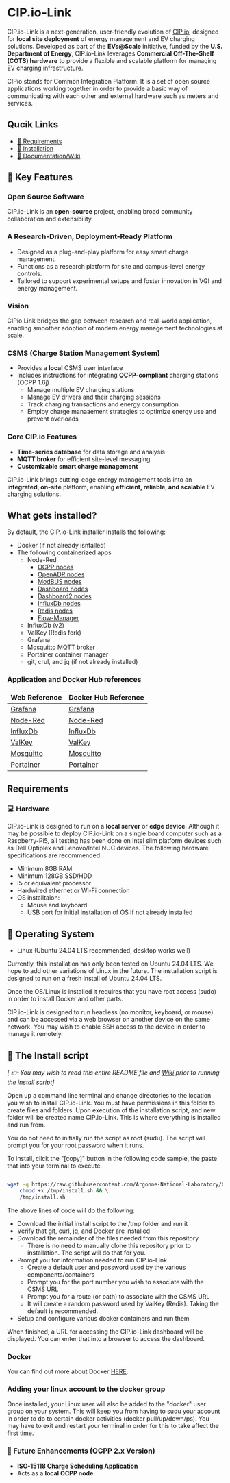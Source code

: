 # CIP.io-Link

CIP.io-Link is a next-generation, user-friendly evolution of [CIP.io](https://github.com/Argonne-National-Laboratory/CIP.io), designed for **local site deployment** of energy management and EV charging solutions. Developed as part of the **EVs@Scale** initiative, funded by the **U.S. Department of Energy**, CIP.io-Link leverages **Commercial Off-The-Shelf (COTS) hardware** to provide a flexible and scalable platform for managing EV charging infrastructure.

CIPio stands for Common Integration Platform. It is a set of open source applications working together in order to provide a basic way of communicating with each other and external hardware such as meters and services.

## Qucik Links

- [:link: Requirements](https://github.com/Argonne-National-Laboratory/CIP.io-Link?tab=readme-ov-file#requirements)
- [:link: Installation](https://github.com/Argonne-National-Laboratory/CIP.io-Link?tab=readme-ov-file#scroll-the-install-script)
- [:link: Documentation/Wiki](https://github.com/Argonne-National-Laboratory/CIP.io-Link/wiki)

## :key: Key Features

### Open Source Software  

CIP.io-Link is an **open-source** project, enabling broad community collaboration and extensibility.

### A Research-Driven, Deployment-Ready Platform

- Designed as a plug-and-play platform for easy smart charge management.
- Functions as a research platform for site and campus-level energy controls.
- Tailored to support experimental setups and foster innovation in VGI and energy management.

### Vision

CIPio Link bridges the gap between research and real-world application, enabling smoother adoption of modern energy management technologies at scale.

### CSMS (Charge Station Management System)  

- Provides a **local** CSMS user interface  
- Includes instructions for integrating **OCPP-compliant** charging stations (OCPP 1.6j)
  - Manage multiple EV charging stations
  - Manage EV drivers and their charging sessions
  - Track charging transactions and energy consumption
  - Employ charge manaaement strategies to optimize energy use and prevent overloads

### Core CIP.io Features  

- **Time-series database** for data storage and analysis  
- **MQTT broker** for efficient site-level messaging  
- **Customizable smart charge management**  

CIP.io-Link brings cutting-edge energy management tools into an **integrated, on-site** platform, enabling **efficient, reliable, and scalable** EV charging solutions.  

## What gets installed?

By default, the CIP.io-Link installer installs the following:

- Docker (if not already isntalled)
- The following containerized apps
  - Node-Red
    - [OCPP nodes](https://www.npmjs.com/package/node-red-contrib-ocpp)
    - [OpenADR nodes](https://www.npmjs.com/package/@anl-ioc/node-red-contrib-oadr-ven)
    - [ModBUS nodes](https://www.npmjs.com/package/node-red-contrib-modbustcp)
    - [Dashboard nodes](https://www.npmjs.com/package/node-red-dashboard)
    - [Dashboard2 nodes](https://www.npmjs.com/package/@flowfuse/node-red-dashboard)
    - [InfluxDb nodes](https://www.npmjs.com/package/node-red-contrib-influxdb)
    - [Redis nodes](https://www.npmjs.com/package/node-red-contrib-redis)
    - [Flow-Manager](https://www.npmjs.com/package/node-red-contrib-flow-manager)
  - InfluxDb (v2)
  - ValKey (Redis fork)
  - Grafana
  - Mosquitto MQTT broker
  - Portainer container manager
  - git, crul, and jq (if not already installed)

### Application and Docker Hub references

Web Reference | Docker Hub Reference
------------ | --------------------
[Grafana](https://grafana.com) | [Grafana](https://hub.docker.com/r/grafana/grafana)
[Node-Red](https://nodered.org) | [Node-Red](https://hub.docker.com/r/nodered/node-red)
[InfluxDb](https://www.influxdata.com) | [InfluxDb](https://hub.docker.com/_/influxdb)
[ValKey](https://www.valkey.io) | [ValKey](https://hub.docker.com/r/valkey/valkey)
[Mosquitto](https://mosquitto.org/) | [Mosquitto](https://hub.docker.com/_/eclipse-mosquitto)
[Portainer](https://www.portainer.io) | [Portainer](https://hub.docker.com/r/portainer/portainer-ce)

## Requirements

### :computer: Hardware

CIP.io-Link is designed to run on a **local server** or **edge device**. Although it may be possible to deploy
CIP.io-Link on a single board computer such as a Raspberry-Pi5, all testing has been done on Intel slim platform
devices such as Dell Optiplex and Lenovo/Intel NUC devices. The following hardware specifications are recommended:

- Minimum 8GB RAM
- Minimum 128GB SSD/HDD
- i5 or equivalent processor
- Hardwired ethernet or Wi-Fi connection
- OS installtaion:
  - Mouse and keyboard
  - USB port for initial installation of OS if not already installed

## :penguin: Operating System

- Linux (Ubuntu 24.04 LTS recommended, desktop works well)

Currently, this installation has only been tested on Ubuntu 24.04 LTS. We hope to add other variations of Linux in the future. The installation script is designed to run on a fresh install of Ubuntu 24.04 LTS.

Once the OS/Linux is installed it requires that you have root access (sudo) in order to install Docker and other parts.

CIP.io-Link is designed to run headless (no monitor, keyboard, or mouse) and can be accessed via a web browser on another device on the same network. You may wish to enable SSH access to the device in order to manage it remotely.

## :scroll: The Install script

*[ :point_right: You may wish to read this entire README file and [Wiki](https://github.com/Argonne-National-Laboratory/CIP.io-Link/wiki) prior to running the install script]*

Open up a command line terminal and change directories to the location you wish to install CIP.io-Link. You must have permissions in this folder to create files and folders.
Upon execution of the installation script, and new folder will be created name CIP.io-Link. This is where everything is installed and run from.

You do not need to initially run the script as root (sudu). The script will prompt you for your root password when it runs.

To install, click the "[copy]" button in the following code sample, the paste that into your terminal to execute.

```bash

wget -q https://raw.githubusercontent.com/Argonne-National-Laboratory/CIP.io-Link/main/scripts/install.sh -O /tmp/install.sh && \
    chmod +x /tmp/install.sh && \
    /tmp/install.sh
```

The above lines of code will do the following:

- Download the initial install script to the /tmp folder and run it
- Verify that git, curl, jq, and Docker are installed
- Download the remainder of the files needed from this repository
  - There is no need to manually clone this repository prior to installation. The script will do that for you.
- Prompt you for information needed to run CIP.io-Link
  - Create a default user and password used by the various components/containers
  - Prompt you for the port number you wish to associate with the CSMS URL
  - Prompt you for a route (or path) to associate with the CSMS URL
  - It will create a random password used by ValKey (Redis). Taking the default is recommended.
- Setup and configure various docker containers and run them

When finished, a URL for accessing the CIP.io-Link dashboard will be displayed. You can enter that into a browser to access the dashboard.

### Docker

You can find out more about Docker [HERE](https://www.docker.com).

### Adding your linux account to the docker group

Once installed, your Linux user will also be added to the "docker" user group on your system. This will keep you from having to sudu your account in order to do to certain docker activities (docker pull/up/down/ps). You may have to exit and restart your terminal in order for this to take affect the first time.

### :construction: Future Enhancements (OCPP 2.x Version)  

- **ISO-15118 Charge Scheduling Application**  
- Acts as a **local OCPP node**  
